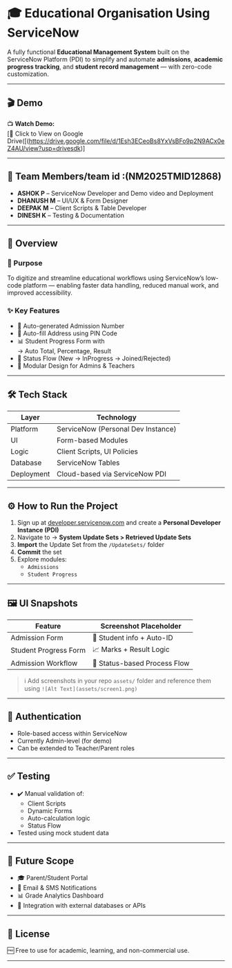 # 🎓 Educational Organisation Using ServiceNow

A fully functional **Educational Management System** built on the ServiceNow Platform (PDI) to simplify and automate **admissions**, **academic progress tracking**, and **student record management** — with zero-code customization.

---

## 🎬 Demo

📺 **Watch Demo:**  
[🔗 Click to View on Google Drive([(https://drive.google.com/file/d/1Esh3ECeoBs8YxVsBFo9p2N9ACx0eZ4AU/view?usp=drivesdk)]

---

## 👥 Team Members/team id :(NM2025TMID12868)

- **ASHOK P** – ServiceNow Developer and Demo video and Deployment
- **DHANUSH M** – UI/UX & Form Designer  
- **DEEPAK M** – Client Scripts & Table Developer  
- **DINESH K** – Testing & Documentation
---

## 📌 Overview

### 🎯 Purpose  
To digitize and streamline educational workflows using ServiceNow’s low-code platform — enabling faster data handling, reduced manual work, and improved accessibility.

### ✨ Key Features

- 🔢 Auto-generated Admission Number  
- 📍 Auto-fill Address using PIN Code  
- 📊 Student Progress Form with  
  → Auto Total, Percentage, Result  
- 🔄 Status Flow (New → InProgress → Joined/Rejected)  
- 🧩 Modular Design for Admins & Teachers

---

## 🛠️ Tech Stack

| Layer       | Technology                       |
|-------------|----------------------------------|
| Platform    | ServiceNow (Personal Dev Instance) |
| UI          | Form-based Modules               |
| Logic       | Client Scripts, UI Policies      |
| Database    | ServiceNow Tables                |
| Deployment  | Cloud-based via ServiceNow PDI   |

---

## ⚙️ How to Run the Project

1. Sign up at [developer.servicenow.com](https://developer.servicenow.com) and create a **Personal Developer Instance (PDI)**  
2. Navigate to → **System Update Sets > Retrieved Update Sets**  
3. **Import** the Update Set from the `/UpdateSets/` folder  
4. **Commit** the set  
5. Explore modules:  
   - `Admissions`  
   - `Student Progress`

---

## 🖼️ UI Snapshots

| Feature              | Screenshot Placeholder |
|----------------------|------------------------|
| Admission Form       | 🧾 Student info + Auto-ID |
| Student Progress Form| 📈 Marks + Result Logic |
| Admission Workflow   | 🔄 Status-based Process Flow |

> ℹ️ Add screenshots in your repo `assets/` folder and reference them using `![Alt Text](assets/screen1.png)`

---

## 🔐 Authentication

- Role-based access within ServiceNow
- Currently Admin-level (for demo)
- Can be extended to Teacher/Parent roles

---

## ✅ Testing

- ✔️ Manual validation of:
  - Client Scripts  
  - Dynamic Forms  
  - Auto-calculation logic  
  - Status Flow  
- Tested using mock student data

---

## 🚀 Future Scope

- 🎓 Parent/Student Portal  
- 📩 Email & SMS Notifications  
- 📊 Grade Analytics Dashboard  
- 🧠 Integration with external databases or APIs

---

## 📜 License

🆓 Free to use for academic, learning, and non-commercial use.

---
